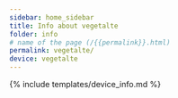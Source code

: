 ```yaml
---
sidebar: home_sidebar
title: Info about vegetalte
folder: info
# name of the page (/{{permalink}}.html)
permalink: vegetalte/
device: vegetalte
---
```

{% include templates/device_info.md %}
